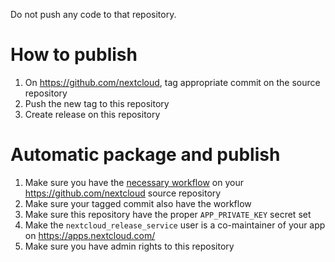 Do not push any code to that repository.

# How to publish
1. On https://github.com/nextcloud, tag appropriate commit on the source repository
2. Push the new tag to this repository
3. Create release on this repository

# Automatic package and publish
1. Make sure you have the [necessary workflow](https://github.com/nextcloud/.github/blob/master/workflow-templates/appstore-build-publish.yml) on your https://github.com/nextcloud source repository
2. Make sure your tagged commit also have the workflow
3. Make sure this repository have the proper `APP_PRIVATE_KEY` secret set
4. Make the `nextcloud_release_service` user is a co-maintainer of your app on https://apps.nextcloud.com/
5. Make sure you have admin rights to this repository

